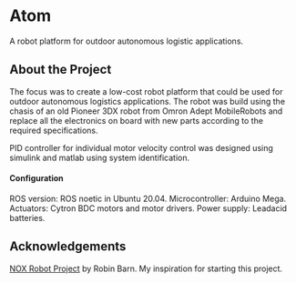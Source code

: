 # Atom
 A robot platform for outdoor autonomous logistic applications. 
 
## About the Project
The focus was to create a low-cost robot platform that could be used for outdoor autonomous logistics applications. The robot was build using the chasis of an old Pioneer 3DX robot from Omron Adept MobileRobots and replace all the electronics on board with new parts according to the required specifications.

PID controller for individual motor velocity control was designed using simulink and matlab using system identification.

#### Configuration
ROS version: ROS noetic in Ubuntu 20.04.
Microcontroller: Arduino Mega.
Actuators: Cytron BDC motors and motor drivers.
Power supply: Leadacid batteries.

## Acknowledgements
[NOX Robot Project](https://github.com/RBinsonB/Nox_robot.git) by Robin Barn. My inspiration for starting this project.
